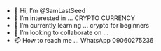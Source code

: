 - 👋 Hi, I’m @SamLastSeed
- 👀 I’m interested in ... CRYPTO CURRENCY
- 🌱 I’m currently learning ... crypto for beginners
- 💞️ I’m looking to collaborate on ...
- 📫 How to reach me ... WhatsApp 09060275236

<!---
SamLastSeed/SamLastSeed is a ✨ special ✨ repository because its `README.md` (this file) appears on your GitHub profile.
You can click the Preview link to take a look at your changes.
--->
